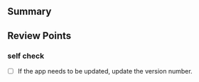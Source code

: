 
## Summary
<!-- Briefly describe the content of the PR -->

## Review Points
<!-- If there are specific points you would like to be reviewed, mention them here -->

### self check

- [ ] If the app needs to be updated, update the version number.
